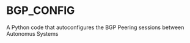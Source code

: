 # BGP_CONFIG

A Python code that autoconfigures the BGP Peering sessions between Autonomus Systems 
